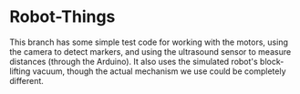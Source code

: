 # Robot-Things

This branch has some simple test code for working with the motors, using the camera to detect markers, and using the ultrasound sensor to measure distances (through the Arduino). It also uses the simulated robot's block-lifting vacuum, though the actual mechanism we use could be completely different.